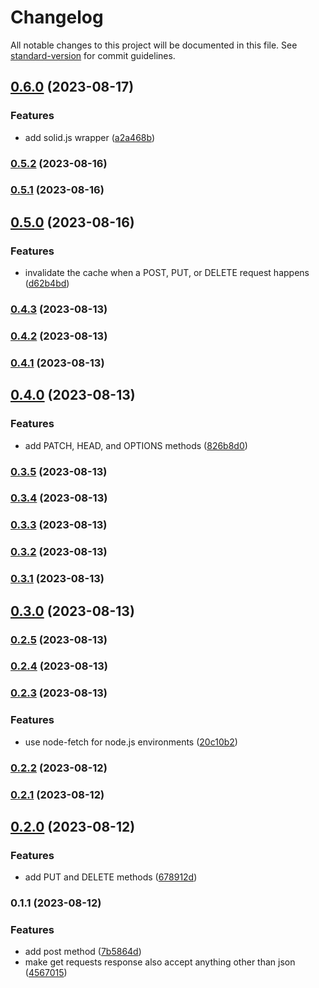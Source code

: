 # Changelog

All notable changes to this project will be documented in this file. See [standard-version](https://github.com/conventional-changelog/standard-version) for commit guidelines.

## [0.6.0](https://github.com/frolleks/cache-fetcher/compare/v0.5.2...v0.6.0) (2023-08-17)


### Features

* add solid.js wrapper ([a2a468b](https://github.com/frolleks/cache-fetcher/commit/a2a468bf20d12ec05748bd71ce0501c6f5dd15ca))

### [0.5.2](https://github.com/frolleks/cache-fetcher/compare/v0.5.1...v0.5.2) (2023-08-16)

### [0.5.1](https://github.com/frolleks/cache-fetcher/compare/v0.5.0...v0.5.1) (2023-08-16)

## [0.5.0](https://github.com/frolleks/cache-fetcher/compare/v0.4.3...v0.5.0) (2023-08-16)


### Features

* invalidate the cache when a POST, PUT, or DELETE request happens ([d62b4bd](https://github.com/frolleks/cache-fetcher/commit/d62b4bdcee57769c0bf73ec181f7170a96f54878))

### [0.4.3](https://github.com/frolleks/cache-fetcher/compare/v0.4.2...v0.4.3) (2023-08-13)

### [0.4.2](https://github.com/frolleks/cache-fetcher/compare/v0.4.1...v0.4.2) (2023-08-13)

### [0.4.1](https://github.com/frolleks/cache-fetcher/compare/v0.4.0...v0.4.1) (2023-08-13)

## [0.4.0](https://github.com/frolleks/cache-fetcher/compare/v0.3.5...v0.4.0) (2023-08-13)


### Features

* add PATCH, HEAD, and OPTIONS methods ([826b8d0](https://github.com/frolleks/cache-fetcher/commit/826b8d0fb3f611f28dec4ae8d91751a9686677c8))

### [0.3.5](https://github.com/frolleks/cache-fetcher/compare/v0.3.4...v0.3.5) (2023-08-13)

### [0.3.4](https://github.com/frolleks/cache-fetcher/compare/v0.3.3...v0.3.4) (2023-08-13)

### [0.3.3](https://github.com/frolleks/cache-fetcher/compare/v0.3.2...v0.3.3) (2023-08-13)

### [0.3.2](https://github.com/frolleks/cache-fetcher/compare/v0.3.1...v0.3.2) (2023-08-13)

### [0.3.1](https://github.com/frolleks/cache-fetcher/compare/v0.3.0...v0.3.1) (2023-08-13)

## [0.3.0](https://github.com/frolleks/cache-fetcher/compare/v0.2.5...v0.3.0) (2023-08-13)

### [0.2.5](https://github.com/frolleks/cache-fetcher/compare/v0.2.4...v0.2.5) (2023-08-13)

### [0.2.4](https://github.com/frolleks/cache-fetcher/compare/v0.2.3...v0.2.4) (2023-08-13)

### [0.2.3](https://github.com/frolleks/cache-fetcher/compare/v0.2.2...v0.2.3) (2023-08-13)


### Features

* use node-fetch for node.js environments ([20c10b2](https://github.com/frolleks/cache-fetcher/commit/20c10b29d7d9e782e9409bf9f30a2583b1cd7207))

### [0.2.2](https://github.com/frolleks/cache-fetcher/compare/v0.2.1...v0.2.2) (2023-08-12)

### [0.2.1](https://github.com/frolleks/cache-fetcher/compare/v0.2.0...v0.2.1) (2023-08-12)

## [0.2.0](https://github.com/frolleks/cache-fetcher/compare/v0.1.1...v0.2.0) (2023-08-12)


### Features

* add PUT and DELETE methods ([678912d](https://github.com/frolleks/cache-fetcher/commit/678912d3c1889840b0be048f0b030368923fc68a))

### 0.1.1 (2023-08-12)


### Features

* add post method ([7b5864d](https://github.com/frolleks/cache-fetcher/commit/7b5864de7f1497be0b4a94181fb563ea4fca89c9))
* make get requests response also accept anything other than json ([4567015](https://github.com/frolleks/cache-fetcher/commit/45670154a1020de71b130dc5a889c78a8296403a))
